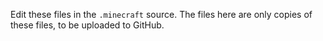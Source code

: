 Edit these files in the `.minecraft` source.
The files here are only copies of these files, to be uploaded to GitHub.
